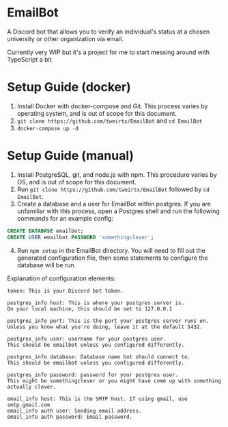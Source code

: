 # EmailBot
A Discord bot that allows you to verify an individual's status at a chosen university or other organization via email.

Currently very WIP but it's a project for me to start messing around with TypeScript a bit

# Setup Guide (docker)
1. Install Docker with docker-compose and Git. This process varies by operating system, and is out of scope for this document.
2. `git clone https://github.com/tweirtx/EmailBot` and `cd EmailBot`
3. `docker-compose up -d`

# Setup Guide (manual)
1. Install PostgreSQL, git, and node.js with npm. This procedure varies by OS, and is out of scope for this document.
2. Run `git clone https://github.com/tweirtx/EmailBot` followed by `cd EmailBot`.
3. Create a database and a user for EmailBot within postgres. If you are unfamiliar with this process, open a Postgres shell
and run the following commands for an example config:
```sql
CREATE DATABASE emailbot;
CREATE USER emailbot PASSWORD 'somethingclever';
```
4. Run `npm setup` in the EmailBot directory. You will need to fill out the generated configuration file,
then some statements to configure the database will be run.

Explanation of configuration elements: 
```
token: This is your Discord bot token.

postgres_info host: This is where your postgres server is. 
On your local machine, this should be set to 127.0.0.1

postgres_info port: This is the port your postgres server runs on.
Unless you know what you're doing, leave it at the default 5432.

postgres_info user: username for your postgres user. 
This should be emailbot unless you configured differently.

postgres_info database: Database name bot should connect to.
This should be emailbot unless you configured differently.

postgres_info password: password for your postgres user.
This might be somethingclever or you might have come up with something actually clever.

email_info host: This is the SMTP host. If using gmail, use smtp.gmail.com
email_info auth user: Sending email address.
email_info auth password: Email password.
```
